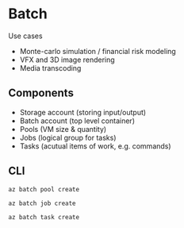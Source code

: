 # Batch

Use cases

- Monte-carlo simulation / financial risk modeling
- VFX and 3D image rendering
- Media transcoding

## Components

- Storage account (storing input/output)
- Batch account (top level container)
- Pools (VM size & quantity)
- Jobs (logical group for tasks)
- Tasks (acutual items of work, e.g. commands)

## CLI

```
az batch pool create
```

```
az batch job create
```

```
az batch task create
```